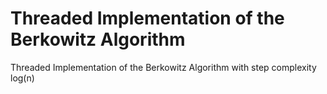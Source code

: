 Threaded Implementation of the Berkowitz Algorithm
=========

Threaded Implementation of the Berkowitz Algorithm with step complexity log(n)
